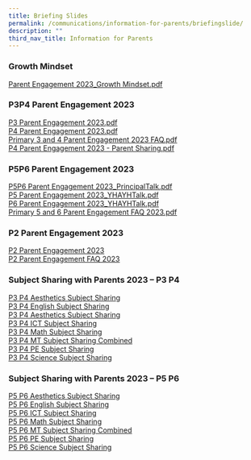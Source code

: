 ```yaml
---
title: Briefing Slides
permalink: /communications/information-for-parents/briefingslide/
description: ""
third_nav_title: Information for Parents
---
```

### Growth Mindset

[Parent Engagement 2023\_Growth Mindset.pdf](/files/Parent%20Engagement%202023_Growth%20Mindset.pdf)

### P3P4 Parent Engagement 2023

[P3 Parent Engagement 2023.pdf](/files/P3%20Parent%20Engagement%202023.pdf) <br>
[P4 Parent Engagement 2023.pdf](/files/P4%20Parent%20Engagement%202023.pdf)  <br>
[Primary 3 and 4 Parent Engagement 2023 FAQ.pdf](/files/FAQ_Primary%203%20and%204%20Parent%20Engagement%202023.pdf) <br>
[P4 Parent Engagement 2023 - Parent Sharing.pdf](/files/P4%20Parent%20Engagement%202023%20-%20Parent%20Sharing.pdf) 

### P5P6 Parent Engagement 2023

[P5P6 Parent Engagement 2023\_PrincipalTalk.pdf](/files/P5P6%20Parent%20Engagement%202023_PrincipalTalk.pdf)  <br>
[P5 Parent Engagement 2023\_YHAYHTalk.pdf](/files/P5%20Parent%20Engagement%202023_YHAYHTalk.pdf)  <br>
[P6 Parent Engagement 2023\_YHAYHTalk.pdf](/files/P6%20Parent%20Engagement%202023_YHAYHTalk.pdf) <br>
[Primary 5 and 6 Parent Engagement FAQ 2023.pdf](/files/FAQ_Primary%205%20and%206%20Parent%20Engagement%202023.pdf)

### P2 Parent Engagement 2023
[P2 Parent Engagement 2023](/files/Communications/p2%20parent%20engagement%202023.pdf)
<br>
[P2 Parent Engagement FAQ 2023](/files/Communications/faq%20primary%202%20parent%20engagement%202023.pdf)

### Subject Sharing with Parents 2023 – P3 P4&nbsp;

[P3 P4 Aesthetics Subject Sharing](/files/P3%20P4%20Aesthetics%20Subject%20Sharing.pdf)
<br>
[P3 P4 English Subject Sharing](/files/P3%20P4%20English%20Subject%20Sharing.pdf) 
<br>
[P3 P4 Aesthetics Subject Sharing](/files/P3%20P4%20Aesthetics%20Subject%20Sharing.pdf)
<br>
[P3 P4 ICT Subject Sharing](/files/P3%20P4%20ICT%20Subject%20Sharing.pdf)
<br>
[P3 P4 Math Subject Sharing](/files/P3%20P4%20Math%20Subject%20Sharing.pdf)
<br>
[P3 P4 MT Subject Sharing Combined](/files/P3%20P4%20MT%20Subject%20Sharing%20Combined.pdf)
<br> 
[P3 P4 PE Subject Sharing](/files/P3%20P4%20PE%20Subject%20Sharing.pdf)
<br> 
[P3 P4 Science Subject Sharing](/files/P3%20P4%20Science%20Subject%20Sharing.pdf)  

### Subject Sharing with Parents 2023 – P5 P6

[P5 P6 Aesthetics Subject Sharing](/files/P5%20P6%20Aesthetics%20Subject%20Sharing.pdf)
<br> 
[P5 P6 English Subject Sharing](/files/P5%20P6%20English%20Subject%20Sharing.pdf)  
[P5 P6 ICT Subject Sharing](/files/P5%20P6%20ICT%20Subject%20Sharing.pdf)  
[P5 P6 Math Subject Sharing](/files/P5%20P6%20Math%20Subject%20Sharing.pdf)   
[P5 P6 MT Subject Sharing Combined](/files/P5%20P6%20MT%20Subject%20Sharing%20Combined.pdf)   
[P5 P6 PE Subject Sharing](/files/P5%20P6%20PE%20Subject%20Sharing.pdf)  
[P5 P6 Science Subject Sharing](/files/P5%20P6%20Science%20Subjuect%20Sharing.pdf)
